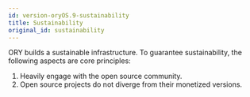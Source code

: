 ```yaml
---
id: version-oryOS.9-sustainability
title: Sustainability
original_id: sustainability
---
```


ORY builds a sustainable infrastructure. To guarantee sustainability, the following aspects are core principles:

1. Heavily engage with the open source community.
2. Open source projects do not diverge from their monetized versions.

